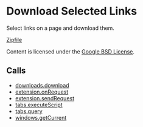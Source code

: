 
Download Selected Links
=======

Select links on a page and download them.

[Zipfile](http://developer.chrome.com/extensions/examples/api/downloads/download_links.zip)

Content is licensed under the [Google BSD License](http://code.google.com/google_bsd_license.html).

Calls
-----

* [downloads.download](https://developer.chrome.com/extensions/downloads#method-download)
* [extension.onRequest](https://developer.chrome.com/extensions/extension#event-onRequest)
* [extension.sendRequest](https://developer.chrome.com/extensions/extension#method-sendRequest)
* [tabs.executeScript](https://developer.chrome.com/extensions/tabs#method-executeScript)
* [tabs.query](https://developer.chrome.com/extensions/tabs#method-query)
* [windows.getCurrent](https://developer.chrome.com/extensions/windows#method-getCurrent)